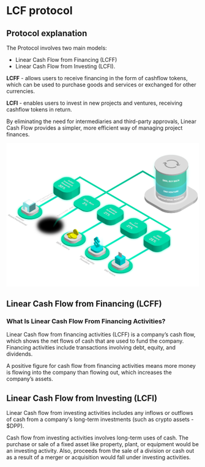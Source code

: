 # LCF protocol
## Protocol explanation

The Protocol involves two main models:

* Linear Cash Flow from Financing (LCFF)
* Linear Cash Flow from Investing (LCFI).

**LCFF** - allows users to receive financing in the form of cashflow tokens, which can be used to purchase goods and services or exchanged for other currencies. 

**LCFI** - enables users to invest in new projects and ventures, receiving cashflow tokens in return. 

By eliminating the need for intermediaries and third-party approvals, Linear Cash Flow provides a simpler, more efficient way of managing project finances. 

![](<../../.gitbook/assets/LCF.png>)

## Linear Cash Flow from Financing (LCFF)

### What Is Linear Cash Flow From Financing Activities?

Linear Cash flow from financing activities (LCFF) is a company’s cash flow, which shows the net flows of cash that are used to fund the company. Financing activities include transactions involving debt, equity, and dividends. 

A positive figure for cash flow from financing activities means more money is flowing into the company than flowing out, which increases the company’s assets. 

## Linear Cash Flow from Investing (LCFI)

Linear Cash flow from investing activities includes any inflows or outflows of cash from a company's long-term investments (such as crypto assets - $DPP). 

Cash flow from investing activities involves long-term uses of cash. The purchase or sale of a fixed asset like property, plant, or equipment would be an investing activity. Also, proceeds from the sale of a division or cash out as a result of a merger or acquisition would fall under investing activities. 




